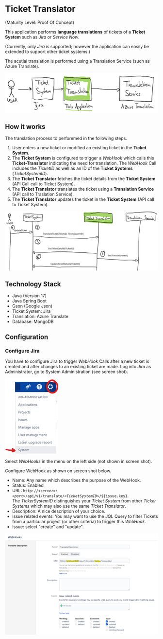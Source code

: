 ﻿# Ticket Translator
(Maturity Level: Proof Of Concept)

This application performs **language translations** of tickets of a **Ticket System** such as *Jira* or *Service Now*.

(Currently, only *Jira* is supported; however the application can easily be extended to support other ticket systems.)

The acutlal translation is performed using a Translation Service (such as Azure Translate).

![System Landscape Overview](/Documentation/Images/Landscape.png)

## How it works
The translation process to perforemed in the following steps.
1. User enters a new ticket or modified an existing ticket in the **Ticket System**.
2. The **Ticket System** is configured to trigger a *WebHook* which calls this **Ticket-Translator** indicating the need for translation. The *WebHook* Call includes the *TicketID* as well as an ID of the **Ticket Systems** (*TicketSystemID*).
3. The **Ticket Translator** fetches the ticket details from the **Ticket System** (API Call call to Ticket System).
4. The **Ticket Translator** translates the ticket using a **Translation Service** (API call to Traslation Service).
5. The **Ticket Translator** updates the ticket in the **Ticket System** (API call to Ticket System).

![System Landscape Overview](/Documentation/Images/SequenceDiagram.png)

## Technology Stack
* Java (Version 17)
* Java Spring Boot
* Gson (Google Json)
* Ticket System: Jira
* Translation: Azure Translate
* Database: MongoDB



## Configuration
### Configure Jira
You have to configure Jira to trigger *WebHook* Calls after a new ticket is created and after changes to an existing ticket are made. Log into *Jira* as Administrator, go to System Administration (see screen shot).

![Jira Admin](/Documentation/Images/JiraAdmin.png)

Select *WebHooks* in the menu on the left side (not shown in screen shot).

Configure WebHook as shown on screen shot below.
* Name: Any name which describes the purpose of the WebHook.
* Status: Enabled
* URL: <code>http://*\<server\>*:*\<port\>*/api/v1/translate/*\<TicketSystemID\>*/${issue.key}</code>.<br />
  The *TickerSystemID* distinguishes your *Ticket System* from other *Ticker Systems* which may also use the same *Ticket Translator*.
* Description: A nice description of your choice.
* Issue related events: You may want to use the JQL Query to filter Tickets from a particular project (or other criteria) to trigger this *WebHook*.
* Issue: select "create" and "update".

![Jira WebHook](/Documentation/Images/JiraWebHooks.png)





